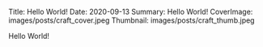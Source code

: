 Title: Hello World!
Date: 2020-09-13
Summary: Hello World!
CoverImage: images/posts/craft_cover.jpeg
Thumbnail: images/posts/craft_thumb.jpeg

Hello World!